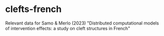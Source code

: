 # clefts-french
Relevant data for Samo &amp; Merlo (2023) "Distributed computational models of intervention effects: a study on cleft structures in French"
